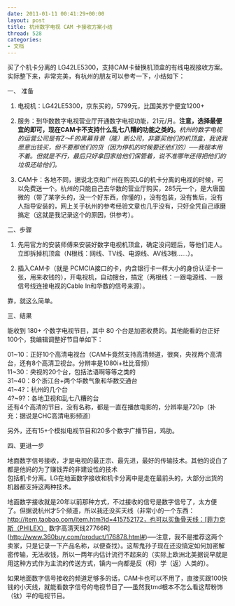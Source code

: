 ```yaml
---
date: 2011-01-11 00:41:29+00:00
layout: post
title: 杭州数字电视 CAM 卡接收方案小结
thread: 528
categories:
- 文档
---
```


买了个机卡分离的 LG42LE5300，支持CAM卡替换机顶盒的有线电视接收方案。实际整下来，非常完美，有杭州的朋友可以参考一下，小结如下：  
<!-- more -->  
  
一、 准备  
  
1. 电视机：LG42LE5300，京东买的，5799元，比国美苏宁便宜1200+  
  
2. 服务：到华数数字电视营业厅开通数字电视功能，21元/月。**注意，选择最便宜的即可，现在CAM卡不支持什么乱七八糟的功能之类的。**_杭州的数字电视的运营公司是有Z～F的黑幕背景（隆）断公司，非要买他们的机顶盒，我说我愿意出钱买，但不要那他们的货（因为停机的时候要还他们的）──我根本用不着。但就是不行，最后只好拿回家给他们保管着，说不准哪年还得把他们的垃圾还给他们。_  
  
3. CAM卡：各地不同，据说北京和广州在购买LG的机卡分离的电视的时候，可以免费送一个。杭州的只能自己去华数的营业厅购买，285元一个，是大唐国微的（带了某字头的，没一个好东西，你懂的），没有包装，没有售后，没有人指导安装的，网上关于杭州的参考经验文章也几乎没有，只好全凭自己琢磨搞定（这就是我记录这个的原因，供参考）。  
  
二、步骤  
  
1. 先用官方的安装师傅来安装好数字电视机顶盒，确定没问题后，等他们走人。立即拆掉机顶盒（N根线：网线、TV线、电源线、AV线3根……）。  
  
2. 插入CAM卡（就是 PCMCIA接口的卡，内含银行卡一样大小的身份认证卡一张，用来收钱的），开电视机，自动搜台，搞定（两根线：一跟电源线、一跟信号线连接电视的Cable In和华数的信号来源）。  
  
靠，就这么简单。  
  
三、结果  
  
能收到 180+ 个数字电视节目，其中 80 个台是加密收费的。其他能看的台正好100个，我编辑调整好节目单如下：  
  
01~10：正好10个高清电视台（CAM卡竟然支持高清频道，很爽，央视两个高清台，还有8个高清卫视台。分辨率是1080i+杜比音频）  
11~30：央视的20个台，包括法语啊等等之类的  
31~40：8个浙江台+两个华数气象和华数交通台  
41~4?：杭州的几个台  
4?~9?：各地卫视和乱七八糟的台  
还有4个高清的节目，没有名称，都是一直在播放电影的，分辨率是720p（补充：据说是CHC高清电影频道）  
  
另外，还有15+个模拟电视节目和20多个数字广播节目，鸡肋。  
  
四、更进一步  
  
地面数字信号接收，才是电视的最正宗、最先进，最好的传输技术。其他的说白了都是他妈的为了赚钱弄的非建设性的技术  
包括机卡分离。LG在地面数字接收和机卡分离中是走在最前头的，大部分出货的机器都支持这两种技术。  
  
地面数字接收就是20年以前那种方式，不过接收的信号是数字信号了，太方便了。但据说杭州才5个频道，所以我还没买天线（非常小的一个东西：http://item.taobao.com/item.htm?id=415752172，也可以买鱼骨天线：[菲力克斯（PHILEX） 数字高清天线27766R](http://www.360buy.com/product/176878.html#)──注意，我不是推荐这两个卖家，只是记录一下产品名称，以便查找）。这帮鬼孙子现在还没搞定如何加密解密传输，无法收钱，所以一两年内估计流行不起来的（实际上欧洲北美据说早就是用这种方式作为主流的传送方式，镇内一向都是反（柯）学（返）人类的）。  
  
如果地面数字信号接收的频道足够多的话，CAM卡也可以不用了，直接买跟100快钱的小天线，就能看数字信号的电视节目了──虽然我tmd根本不怎么看这帮粉饰（钛）平的电视节目。  

